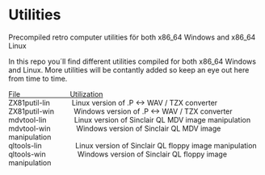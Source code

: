 # Utilities
Precompiled retro computer utilities för both x86_64 Windows and x86_64 Linux

In this repo you´ll find different utilities compiled for both x86_64 Windows and Linux. More utilities will be contantly added so keep an eye out here from time to time.

<ins>File                         Utilization</ins><br>
ZX81putil-lin           Linux version of .P <-> WAV / TZX converter<br>
ZX81putil-win          Windows version of .P <-> WAV / TZX converter<br>
mdvtool-lin              Linux version of Sinclair QL MDV image manipulation<br>
mdvtool-win             Windows version of Sinclair QL MDV image manipulation<br>
qltools-lin                 Linux version of Sinclair QL floppy image manipulation<br>
qltools-win                Windows version of Sinclair QL floppy image manipulation<br>
